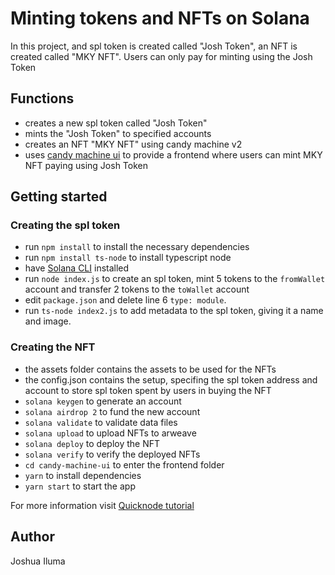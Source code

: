 # Minting tokens and NFTs on Solana
In this project, and spl token is created called "Josh Token", an NFT is created called "MKY NFT". Users can only pay for minting using the Josh Token
## Functions
- creates a new spl token called "Josh Token"
- mints the "Josh Token" to specified accounts
- creates an NFT "MKY NFT" using candy machine v2
- uses [candy machine ui](https://github.com/metaplex-foundation/candy-machine-ui) to provide a frontend where users can mint MKY NFT paying using Josh Token

## Getting started
### Creating the spl token
- run `npm install` to install the necessary dependencies
- run `npm install ts-node` to install typescript node
- have [Solana CLI](https://docs.solana.com/cli/install-solana-cli-tools) installed
- run `node index.js` to create an spl token, mint 5 tokens to the `fromWallet` account and transfer 2 tokens to the `toWallet` account
- edit `package.json` and delete line 6 `type: module`.
- run `ts-node index2.js` to add metadata to the spl token, giving it a name and image.

### Creating the NFT
- the assets folder contains the assets to be used for the NFTs
- the config.json contains the setup, specifing the spl token address and account to store spl token spent by users in buying the NFT
- `solana keygen` to generate an account
- `solana airdrop 2` to fund the new account
- `solana validate` to validate data files
- `solana upload` to upload NFTs to arweave
- `solana deploy` to deploy the NFT
- `solana verify` to verify the deployed NFTs
- `cd candy-machine-ui` to enter the frontend folder
- `yarn` to install dependencies
- `yarn start` to start the app

For more information visit [Quicknode tutorial](https://www.quicknode.com/guides/solana-development/nfts/how-to-deploy-an-nft-collection-on-solana-using-sugar-candy-machine)

## Author
Joshua Iluma
